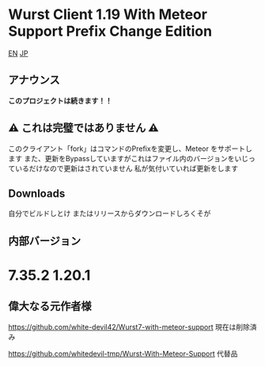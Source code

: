 # Wurst Client 1.19 With Meteor Support Prefix Change Edition

[EN](README.md) [JP](README_JP.md)

## アナウンス
**このプロジェクトは続きます！！**

## ⚠ これは完璧ではありません ⚠

このクライアント「fork」はコマンドのPrefixを変更し、Meteor をサポートします
また、更新をBypassしていますがこれはファイル内のバージョンをいじっているだけなので更新はされていません
私が気付いていれば更新をします

## Downloads

自分でビルドしとけ またはリリースからダウンロードしろくそが

## 内部バージョン
# 7.35.2  1.20.1


## 偉大なる元作者様
https://github.com/white-devil42/Wurst7-with-meteor-support 現在は削除済み

https://github.com/whitedevil-tmp/Wurst-With-Meteor-Support 代替品

